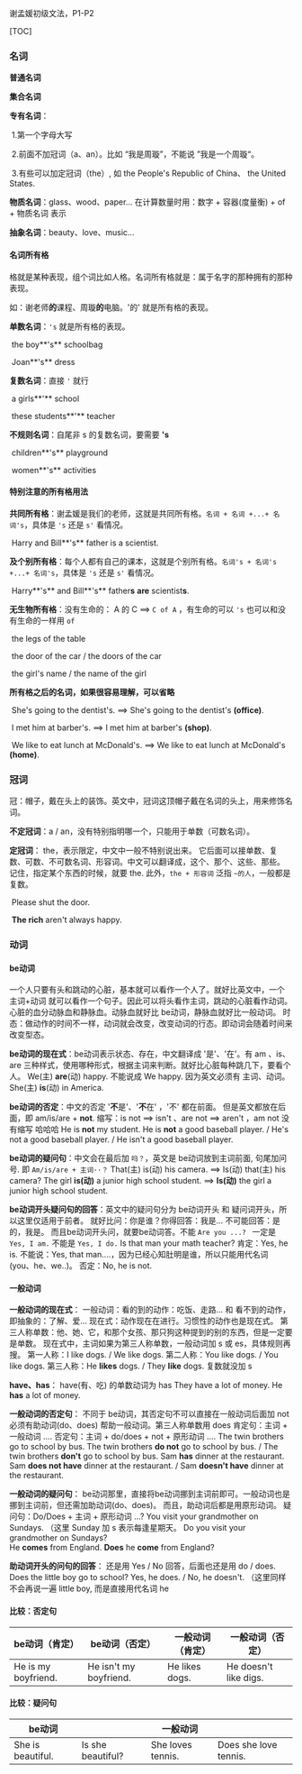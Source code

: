 谢孟媛初级文法，P1-P2

[TOC]



### 名词

**普通名词**

**集合名词**

**专有名词**：

​	1.第一个字母大写

​	2.前面不加冠词（a、an）。比如 “我是周璇”，不能说 ”我是一个周璇“。

​	3.有些可以加定冠词（the）, 如 the People's Republic of China、 the United States.

**物质名词**：glass、wood、paper... 在计算数量时用：数字 + 容器(度量衡) + of + 物质名词 表示

**抽象名词**：beauty、love、music...



#### 名词所有格

格就是某种表现，组个词比如人格。名词所有格就是：属于名字的那种拥有的那种表现。

如：谢老师**的**课程、周璇**的**电脑。'的' 就是所有格的表现。

**单数名词**：`'s` 就是所有格的表现。

​	the boy**'s** schoolbag

​	Joan**'s** dress

**复数名词**：直接 `'` 就行

​	a girls**'** school

​	these students**'** teacher

**不规则名词**：自尾非 s 的复数名词，要需要 **'s**

​	children**'s** playground

​	women**'s** activities



#### 特别注意的所有格用法

**共同所有格**：谢孟媛是我们的老师，这就是共同所有格。`名词 + 名词 +...+ 名词's`，具体是 `'s` 还是 `s'` 看情况。

​	Harry and Bill**'s** father is a scientist.

**及个别所有格**：每个人都有自己的课本，这就是个别所有格。`名词's + 名词's +...+ 名词's`，具体是 `'s` 还是 `s'` 看情况。

​	Harry**'s** and Bill**'s** father**s** **are** scientist**s**.

**无生物所有格**：没有生命的： A 的 C ==> `C of A` ，有生命的可以 `'s` 也可以和没有生命的一样用 `of`

​	the legs of the table

​	the door of the car / the doors of the car

​	the girl's name / the name of the girl

**所有格之后的名词，如果很容易理解，可以省略**

​	She's going to the dentist's. ==> She's going to the dentist's **(office)**.

​	I met him at barber's.  ==> I met him at barber's **(shop)**.

​	We like to eat lunch at McDonald's. ==> We like to eat lunch at McDonald's **(home)**.





### 冠词

冠：帽子，戴在头上的装饰。英文中，冠词这顶帽子戴在名词的头上，用来修饰名词。

**不定冠词**：a / an，没有特别指明哪一个，只能用于单数（可数名词）。

**定冠词**：
the，表示限定，中文中一般不特别说出来。
它后面可以接单数、复数、可数、不可数名词、形容词。中文可以翻译成，这个、那个、这些、那些。
记住，指定某个东西的时候，就要 the. 
此外，`the + 形容词` 泛指 `~的人`，一般都是复数。

​	Please shut the door. 

​	**The rich** aren't always happy.



### 动词

#### be动词

一个人只要有头和跳动的心脏，基本就可以看作一个人了。就好比英文中，一个 主词+动词 就可以看作一个句子。因此可以将头看作主词，跳动的心脏看作动词。心脏的血分动脉血和静脉血。动脉血就好比 be动词，静脉血就好比一般动词。
时态：做动作的时间不一样，动词就会改变，改变动词的行态。即动词会随着时间来改变型态。

**be动词的现在式**：be动词表示状态、存在，中文翻译成 '是'、'在'。有 am 、is、are 三种样式，使用哪种形式，根据主词来判断。就好比心脏每种跳几下，要看个人。
	We(主)  **are**(动)  happy.  不能说成 We happy. 因为英文必须有 主词、动词。
	She(主)  **is**(动)  in America.

**be动词的否定**：中文的否定 '**不**是'、'**不**在' ，'不' 都在前面。 但是英文都放在后面，即 am/is/are + **not**.
	缩写：is not ==> isn't 、are not ==> aren't ，am not 没有缩写 哈哈哈
	He is **not** my student.
	He is **not** a good baseball player. / He's not a good baseball player. / He isn't a good baseball player.

**be动词的疑问句**：中文会在最后加 `吗？`，英文是 be动词放到主词前面, 句尾加问号. 即 `Am/is/are + 主词··？`
	That(主)  is(动)  his camera. ==> Is(动)  that(主)  his camera?
	The girl **is(动)**  a junior high school student.  ==>  **Is(动)**  the girl a junior high school student.

**be动词开头疑问句的回答**：英文中的疑问句分为 be动词开头 和 疑问词开头，所以这里仅适用于前者。
就好比问：你是谁？你得回答：我是... 不可能回答：是的，我是。
而且be动词开头问，就要be动词答。不能 `Are you ...? ` 一定是 `Yes, I am.` 不能是 `Yes, I do.`
	Is that man your math teacher? 
	肯定：Yes, he is.  不能说：Yes, that man....，因为已经心知肚明是谁，所以只能用代名词 (you、he、we..)。
	否定：No, he is not.





#### 一般动词

**一般动词的现在式**：
一般动词：看的到的动作：吃饭、走路...  和 看不到的动作，即抽象的：了解、爱...
现在式：动作现在在进行。习惯性的动作也是现在式。
第三人称单数：他、她、它，和那个女孩、那只狗这种提到的别的东西，但是一定要是单数。
现在式中，主词如果为第三人称单数，一般动词加 s 或 es，具体规则再搜。
第一人称：I like dogs. / We like dogs.
第二人称：You like dogs. / You like dogs.
第三人称：He **likes** dogs. / They **like** dogs.  复数就没加 s

**have、has**： have(有、吃) 的单数动词为 has
	They have a lot of money. 
	He **has** a lot of money.

**一般动词的否定句**：
不同于 be动词，其否定句不可以直接在一般动词后面加 not
必须有助动词(do、does) 帮助一般动词。第三人称单数用 does
肯定句：主词 + 一般动词 ....
否定句：主词 + do/does + not + 原形动词 ....
	The twin brothers go to school by bus.
	The twin brothers **do not** go to school by bus. / The twin brothers **don't** go to school by bus.
	Sam **has** dinner at the restaurant.
	Sam **does not have** dinner at the restaurant.  /  Sam **doesn't have** dinner at the restaurant.

**一般动词的疑问句**：
be动词那里，直接将be动词挪到主词前即可。一般动词也是挪到主词前，但还需加助动词(do、does)。
而且，助动词后都是用原形动词。
疑问句：Do/Does + 主词 + 原形动词 ...?
	You visit your grandmother on Sundays.  	（这里 Sunday 加 s 表示每逢星期天。
	Do you visit your grandmother on Sundays?	
	He **comes** from England.
	**Does** he **come** from England?

**助动词开头的问句的回答**：
还是用 Yes / No 回答，后面也还是用 do / does.
	Does the little boy go to school?
	Yes, he does.  /  No, he doesn't.   （这里同样不会再说一遍 little boy, 而是直接用代名词 he





#### 比较：否定句

| be动词（肯定）      | be动词（否定）         | 一般动词（肯定） | 一般动词（否定）      |
| ------------------- | ---------------------- | ---------------- | --------------------- |
| He is my boyfriend. | He isn't my boyfriend. | He likes dogs.   | He doesn't like digs. |



#### 比较：疑问句

| be动词            |                   | 一般动词          |                       |
| ----------------- | ----------------- | ----------------- | --------------------- |
| She is beautiful. | Is she beautiful? | She loves tennis. | Does she love tennis. |

